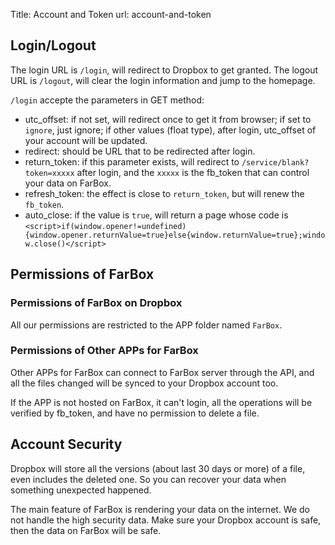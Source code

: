 Title: Account and Token
url: account-and-token

## Login/Logout

The login URL is `/login`, will redirect to Dropbox to get granted.
The logout URL is `/logout`, will clear the login information and jump to the homepage.


`/login` accepte the parameters in GET method:

- utc_offset: if not set, will redirect once to get it from browser; if set to `ignore`, just ignore; if other values (float type), after login, utc_offset of your account will be updated.
- redirect: should be URL that to be redirected after login.
- return_token: if this parameter exists, will redirect to  `/service/blank?token=xxxxx` after login, and  the `xxxxx` is the fb_token that can control your data on FarBox.
- refresh_token:  the effect is close to `return_token`, but will renew the `fb_token`.
- auto_close: if the value is `true`, will return a page whose code is `<script>if(window.opener!=undefined){window.opener.returnValue=true}else{window.returnValue=true};window.close()</script>`

 

## Permissions of FarBox

### Permissions of FarBox on Dropbox

All our permissions are restricted to the APP folder named `FarBox`.


### Permissions of Other APPs for FarBox

Other APPs for FarBox can connect to FarBox server through the API, and all the files changed will be synced to your Dropbox account too.

If the APP is not hosted on FarBox, it can't login, all the operations will be verified by fb_token, and have no permission to delete a file.


## Account Security

Dropbox will store all the versions (about last 30 days or more) of a file, even includes the deleted one. So you can recover your data when something unexpected happened.

The main feature of FarBox is rendering your data on the internet. We do not handle the  high security data. Make sure your Dropbox account is safe, then the data on FarBox will be safe.